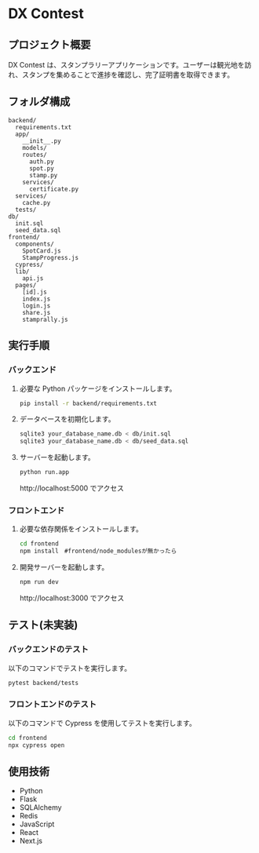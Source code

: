 # DX Contest

## プロジェクト概要

DX Contest は、スタンプラリーアプリケーションです。ユーザーは観光地を訪れ、スタンプを集めることで進捗を確認し、完了証明書を取得できます。

## フォルダ構成

```
backend/
  requirements.txt
  app/
    __init__.py
    models/
    routes/
      auth.py
      spot.py
      stamp.py
    services/
      certificate.py
  services/
    cache.py
  tests/
db/
  init.sql
  seed_data.sql
frontend/
  components/
    SpotCard.js
    StampProgress.js
  cypress/
  lib/
    api.js
  pages/
    [id].js
    index.js
    login.js
    share.js
    stamprally.js
```

## 実行手順

### バックエンド

1. 必要な Python パッケージをインストールします。

   ```bash
   pip install -r backend/requirements.txt
   ```

2. データベースを初期化します。

   ```bash
   sqlite3 your_database_name.db < db/init.sql
   sqlite3 your_database_name.db < db/seed_data.sql
   ```

3. サーバーを起動します。
   ```bash
   python run.app
   ```
   http://localhost:5000 でアクセス

### フロントエンド

1. 必要な依存関係をインストールします。

   ```bash
   cd frontend
   npm install　#frontend/node_modulesが無かったら
   ```

2. 開発サーバーを起動します。
   ```bash
   npm run dev
   ```
   http://localhost:3000 でアクセス

## テスト(未実装)

### バックエンドのテスト

以下のコマンドでテストを実行します。

```bash
pytest backend/tests
```

### フロントエンドのテスト

以下のコマンドで Cypress を使用してテストを実行します。

```bash
cd frontend
npx cypress open
```

## 使用技術

- Python
- Flask
- SQLAlchemy
- Redis
- JavaScript
- React
- Next.js






